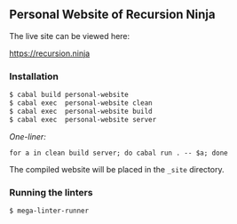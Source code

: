 ## Personal Website of Recursion Ninja


The live site can be viewed here:

https://recursion.ninja


### Installation

```bash
$ cabal build personal-website
$ cabal exec  personal-website clean
$ cabal exec  personal-website build
$ cabal exec  personal-website server
```

*One-liner:*
```
for a in clean build server; do cabal run . -- $a; done
```

The compiled website will be placed in the `_site` directory.


### Running the linters

```
$ mega-linter-runner
```